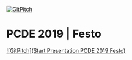 [![GitPitch](https://gitpitch.com/assets/badge.svg)](https://gitpitch.com/gitpitch/in-60-seconds/master?grs=github)

# PCDE 2019 | Festo

[![GitPitch](Start Presentation PCDE 2019 Festo)](https://gitpitch.com/MrDio/PCDE-2019-Festo#/2)
